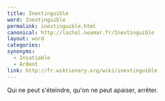 ```yaml
---
title: Inextinguible
word: Inextinguible
permalink: inextinguible.html
canonical: http://lachal.neamar.fr/Inextinguible
layout: word
categories:
synonyms:
  - Insatiable
  - Ardent
link: http://fr.wiktionary.org/wiki/inextinguible
---
```


Qui ne peut s'éteindre, qu'on ne peut apaiser, arrêter.

